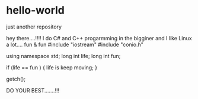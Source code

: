 # hello-world
just another repository


hey there....!!!!
I do C# and C++ progarmming in the bigginer and I like Linux a lot....
fun & fun
#include "iostream"
#include "conio.h"

using namespace std;
long int life;
long int fun;

if (life == fun )
{
life is keep moving;
}

getch();

DO YOUR BEST.......!!!
